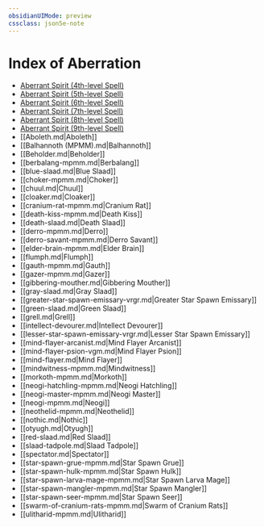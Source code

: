 ```yaml
---
obsidianUIMode: preview
cssclass: json5e-note
---
```

# Index of Aberration

- [Aberrant Spirit (4th-level Spell)](aberrant-spirit-4th-level-spell-tce.md)
- [Aberrant Spirit (5th-level Spell)](aberrant-spirit-5th-level-spell-tce.md)
- [Aberrant Spirit (6th-level Spell)](aberrant-spirit-6th-level-spell-tce.md)
- [Aberrant Spirit (7th-level Spell)](aberrant-spirit-7th-level-spell-tce.md)
- [Aberrant Spirit (8th-level Spell)](aberrant-spirit-8th-level-spell-tce.md)
- [Aberrant Spirit (9th-level Spell)](aberrant-spirit-9th-level-spell-tce.md)
- [[Aboleth.md\|Aboleth]]
- [[Balhannoth (MPMM).md\|Balhannoth]]
- [[Beholder.md\|Beholder]]
- [[berbalang-mpmm.md\|Berbalang]]
- [[blue-slaad.md\|Blue Slaad]]
- [[choker-mpmm.md\|Choker]]
- [[chuul.md\|Chuul]]
- [[cloaker.md\|Cloaker]]
- [[cranium-rat-mpmm.md\|Cranium Rat]]
- [[death-kiss-mpmm.md\|Death Kiss]]
- [[death-slaad.md\|Death Slaad]]
- [[derro-mpmm.md\|Derro]]
- [[derro-savant-mpmm.md\|Derro Savant]]
- [[elder-brain-mpmm.md\|Elder Brain]]
- [[flumph.md\|Flumph]]
- [[gauth-mpmm.md\|Gauth]]
- [[gazer-mpmm.md\|Gazer]]
- [[gibbering-mouther.md\|Gibbering Mouther]]
- [[gray-slaad.md\|Gray Slaad]]
- [[greater-star-spawn-emissary-vrgr.md\|Greater Star Spawn Emissary]]
- [[green-slaad.md\|Green Slaad]]
- [[grell.md\|Grell]]
- [[intellect-devourer.md\|Intellect Devourer]]
- [[lesser-star-spawn-emissary-vrgr.md\|Lesser Star Spawn Emissary]]
- [[mind-flayer-arcanist.md\|Mind Flayer Arcanist]]
- [[mind-flayer-psion-vgm.md\|Mind Flayer Psion]]
- [[mind-flayer.md\|Mind Flayer]]
- [[mindwitness-mpmm.md\|Mindwitness]]
- [[morkoth-mpmm.md\|Morkoth]]
- [[neogi-hatchling-mpmm.md\|Neogi Hatchling]]
- [[neogi-master-mpmm.md\|Neogi Master]]
- [[neogi-mpmm.md\|Neogi]]
- [[neothelid-mpmm.md\|Neothelid]]
- [[nothic.md\|Nothic]]
- [[otyugh.md\|Otyugh]]
- [[red-slaad.md\|Red Slaad]]
- [[slaad-tadpole.md\|Slaad Tadpole]]
- [[spectator.md\|Spectator]]
- [[star-spawn-grue-mpmm.md\|Star Spawn Grue]]
- [[star-spawn-hulk-mpmm.md\|Star Spawn Hulk]]
- [[star-spawn-larva-mage-mpmm.md\|Star Spawn Larva Mage]]
- [[star-spawn-mangler-mpmm.md\|Star Spawn Mangler]]
- [[star-spawn-seer-mpmm.md\|Star Spawn Seer]]
- [[swarm-of-cranium-rats-mpmm.md\|Swarm of Cranium Rats]]
- [[ulitharid-mpmm.md\|Ulitharid]]
